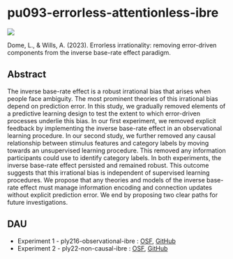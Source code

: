 # pu093-errorless-attentionless-ibre

[![](https://img.shields.io/badge/doi-10.31234%2Fosf.io%2F936bj-blue)](https://doi.org/10.31234/osf.io/936bj)

Dome, L., & Wills, A. (2023). Errorless irrationality: removing error-driven components from the inverse base-rate effect paradigm. 

## Abstract

The inverse base-rate effect is a robust irrational bias that arises when people face ambiguity. The most prominent theories of this irrational bias depend on prediction error. In this study, we gradually removed elements of a predictive learning design to test the extent to which error-driven processes underlie this bias. In our first experiment, we removed explicit feedback by implementing the inverse base-rate effect in an observational learning procedure. In our second study, we further removed any causal relationship between stimulus features and category labels by moving towards an unsupervised learning procedure. This removed any information participants could use to identify category labels. In both experiments, the inverse base-rate effect persisted and remained robust. This outcome suggests that this irrational bias is independent of supervised learning procedures. We propose that any theories and models of the inverse base-rate effect must manage information encoding and connection updates without explicit prediction error. We end by proposing two clear paths for future investigations.

## DAU

* Experiment 1 - ply216-observational-ibre : [OSF](https://osf.io/auwvt/), [GitHub](https://github.com/lenarddome/ply216-observational-ibre)
* Experiment 2 - ply22-non-causal-ibre     : [OSF](https://osf.io/2tmc4/), [GitHub](https://github.com/lenarddome/ply222-non-causal-ibre)
